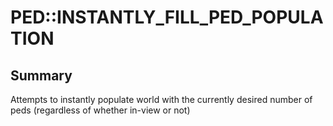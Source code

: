 # PED::INSTANTLY_FILL_PED_POPULATION

## Summary
Attempts to instantly populate world with the currently desired number of peds (regardless of whether in-view or not)